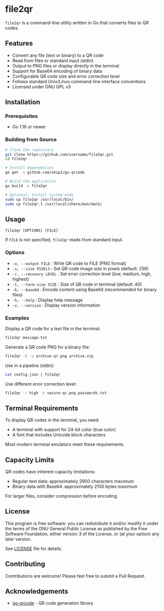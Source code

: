 # file2qr

`file2qr` is a command-line utility written in Go that converts files to QR codes.

## Features

- Convert any file (text or binary) to a QR code
- Read from files or standard input (stdin)
- Output to PNG files or display directly in the terminal
- Support for Base64 encoding of binary data
- Configurable QR code size and error correction level
- Follows standard Unix/Linux command-line interface conventions
- Licensed under GNU GPL v3

## Installation

### Prerequisites

- Go 1.16 or newer

### Building from Source

```bash
# Clone the repository
git clone https://github.com/username/file2qr.git
cd file2qr

# Install dependencies
go get -u github.com/skip2/go-qrcode

# Build the application
go build -o file2qr

# Optional: Install system-wide
sudo cp file2qr /usr/local/bin/
sudo cp file2qr.1 /usr/local/share/man/man1/
```

## Usage

```
file2qr [OPTIONS] [FILE]
```

If `FILE` is not specified, `file2qr` reads from standard input.

### Options

- `-o, --output FILE` : Write QR code to FILE (PNG format)
- `-s, --size PIXELS` : Set QR code image size in pixels (default: 256)
- `-r, --recovery LEVEL` : Set error correction level (low, medium, high, highest)
- `-t, --term-size SIZE` : Size of QR code in terminal (default: 40)
- `-b, --base64` : Encode content using Base64 (recommended for binary files)
- `-h, --help` : Display help message
- `-v, --version` : Display version information

### Examples

Display a QR code for a text file in the terminal:
```bash
file2qr message.txt
```

Generate a QR code PNG for a binary file:
```bash
file2qr -b -o archive-qr.png archive.zip
```

Use in a pipeline (stdin):
```bash
cat config.json | file2qr
```

Use different error correction level:
```bash
file2qr -r high -o secure-qr.png passwords.txt
```

## Terminal Requirements

To display QR codes in the terminal, you need:
- A terminal with support for 24-bit color (true color)
- A font that includes Unicode block characters

Most modern terminal emulators meet these requirements.

## Capacity Limits

QR codes have inherent capacity limitations:
- Regular text data: approximately 2900 characters maximum
- Binary data with Base64: approximately 2100 bytes maximum

For larger files, consider compression before encoding.

## License

This program is free software: you can redistribute it and/or modify
it under the terms of the GNU General Public License as published by
the Free Software Foundation, either version 3 of the License, or
(at your option) any later version.

See [LICENSE](LICENSE) file for details.

## Contributing

Contributions are welcome! Please feel free to submit a Pull Request.

## Acknowledgements

- [go-qrcode](https://github.com/skip2/go-qrcode) - QR code generation library